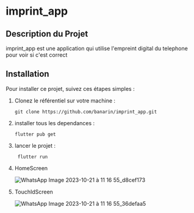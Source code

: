 # imprint_app


## Description du Projet

imprint_app est une application  qui utilise l'empreint digital du telephone pour voir si c'est correct

## Installation

Pour installer ce projet, suivez ces étapes simples :

1. Clonez le référentiel sur votre machine :
   
       git clone https://github.com/banarin/imprint_app.git

2. installer tous les dependances :

       flutter pub get

3. lancer le projet :

        flutter run

4. HomeScreen

   ![WhatsApp Image 2023-10-21 à 11 16 55_d8cef173](https://github.com/banarin/imprint_app/assets/92242447/5df44e1e-bb1e-4219-9496-9eefd490a750)

5. TouchIdScreen

   ![WhatsApp Image 2023-10-21 à 11 16 55_36defaa5](https://github.com/banarin/imprint_app/assets/92242447/dc8a5d69-a0a7-4c15-8582-dba727e03380)
